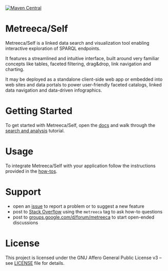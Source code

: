 
[![Maven Central](https://img.shields.io/maven-central/v/com.metreeca/metreeca-self.svg)](https://search.maven.org/artifact/com.metreeca/metreeca-self/)

# Metreeca/Self

Metreeca/Self is a linked data search and visualization tool enabling interactive exploration of SPARQL endpoints.

It features a streamlined and intuitive interface, built around very familiar concepts like tables, faceted filtering,
drag&drop, link navigation and charting.

It may be deployed as a standalone client-side web app or embedded into web sites and data portals to power user-friendly faceted catalogs, linked data navigation and data-driven infographics.

# Getting Started

To get started with Metreeca/Self, open the [docs](https://metreeca.github.io/self/) and walk through the [search and analysis](https://metreeca.github.io/self/tutorials/search-and-analysis) tutorial.

# Usage

To integrate Metreeca/Self with your application follow the instructions provided in the [how-tos](https://metreeca.github.io/self/#how-to).

# Support

- open an [issue](https://github.com/metreeca/self/issues) to report a problem or to suggest a new feature
- post to [Stack Overflow](https://stackoverflow.com/questions/ask?tags=metreeca) using the `metreeca` tag to ask how-to questions
- post to [groups.google.com/d/forum/metreeca](https://groups.google.com/d/forum/metreeca) to start open-ended discussions

# License

This project is licensed under the GNU Affero General Public License v3 – see [LICENSE](LICENSE) file for details.
